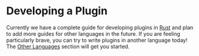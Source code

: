# Developing a Plugin

Currently we have a complete guide for developing plugins in [Rust](./plugin-rust.md) and plan to add more guides for other languages in the future. If you are feeling particularly brave, you can try to write plugins in another language today! The [Other Languages](./plugin-other.md) section will get you started.